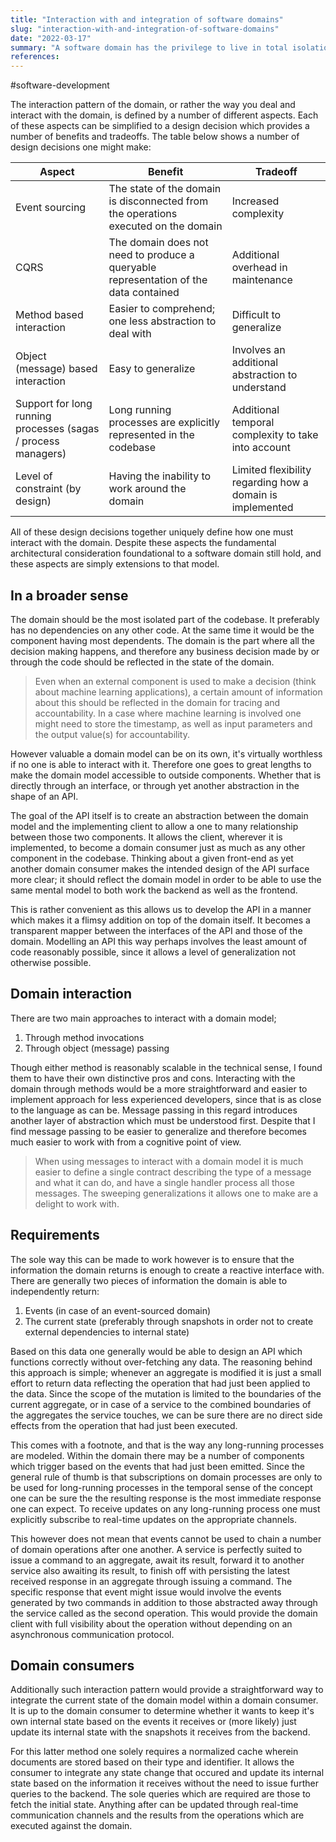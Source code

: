 ```yaml
---
title: "Interaction with and integration of software domains"
slug: "interaction-with-and-integration-of-software-domains"
date: "2022-03-17"
summary: "A software domain has the privilege to live in total isolation from any other component in the codebase, though it must be consumed by other components. By generalizing the interaction pattern to the domain one can greatly simplify these integration points."
references: 
---
```


#software-development

The interaction pattern of the domain, or rather the way you deal and interact with the domain, is defined by a number of different aspects. Each of these aspects can be simplified to a design decision which provides a number of benefits and tradeoffs. The table below shows a number of design decisions one might make:

| Aspect                                                        | Benefit                                                                              | Tradeoff                                                  |
| ------------------------------------------------------------- | ------------------------------------------------------------------------------------ | --------------------------------------------------------- |
| Event sourcing                                                | The state of the domain is disconnected from the operations executed on the domain   | Increased complexity                                      |
| CQRS                                                          | The domain does not need to produce a queryable representation of the data contained | Additional overhead in maintenance                        |
| Method based interaction                                      | Easier to comprehend; one less abstraction to deal with                              | Difficult to generalize                                   |
| Object (message) based interaction                            | Easy to generalize                                                                   | Involves an additional abstraction to understand          |
| Support for long running processes (sagas / process managers) | Long running processes are explicitly represented in the codebase                    | Additional temporal complexity to take into account       |
| Level of constraint (by design)                               | Having the inability to work around the domain                                       | Limited flexibility regarding how a domain is implemented |

All of these design decisions together uniquely define how one must interact with the domain. Despite these aspects the fundamental architectural consideration foundational to a software domain still hold, and these aspects are simply extensions to that model.

## In a broader sense
The domain should be the most isolated part of the codebase. It preferably has no dependencies on any other code. At the same time it would be the component having most dependents. The domain is the part where all the decision making happens, and therefore any business decision made by or through the code should be reflected in the state of the domain.

> Even when an external component is used to make a decision (think about machine learning applications), a certain amount of information about this should be reflected in the domain for tracing and accountability. In a case where machine learning is involved one might need to store the timestamp, as well as input parameters and the output value(s) for accountability.

However valuable a domain model can be on its own, it's virtually worthless if no one is able to interact with it. Therefore one goes to great lengths to make the domain model accessible to outside components. Whether that is directly through an interface, or through yet another abstraction in the shape of an API.

The goal of the API itself is to create an abstraction between the domain model and the implementing client to allow a one to many relationship between those two components. It allows the client, wherever it is implemented, to become a domain consumer just as much as any other component in the codebase. Thinking about a given front-end as yet another domain consumer makes the intended design of the API surface more clear; it should reflect the domain model in order to be able to use the same mental model to both work the backend as well as the frontend.

This is rather convenient as this allows us to develop the API in a manner which makes it a flimsy addition on top of the domain itself. It becomes a transparent mapper between the interfaces of the API and those of the domain. Modelling an API this way perhaps involves the least amount of code reasonably possible, since it allows a level of generalization not otherwise possible.

## Domain interaction
There are two main approaches to interact with a domain model;

1. Through method invocations
2. Through object (message) passing

Though either method is reasonably scalable in the technical sense, I found them to have their own distinctive pros and cons. Interacting with the domain through methods would be a more straightforward and easier to implement approach for less experienced developers, since that is as close to the language as can be. Message passing in this regard introduces another layer of abstraction which must be understood first. Despite that I find message passing to be easier to generalize and therefore becomes much easier to work with from a cognitive point of view.

> When using messages to interact with a domain model it is much easier to define a single contract describing the type of a message and what it can do, and have a single handler process all those messages. The sweeping generalizations it allows one to make are a delight to work with.

## Requirements
The sole way this can be made to work however is to ensure that the information the domain returns is enough to create a reactive interface with. There are generally two pieces of information the domain is able to independently return:

1. Events (in case of an event-sourced domain)
2. The current state (preferably through snapshots in order not to create external dependencies to internal state)

Based on this data one generally would be able to design an API which functions correctly without over-fetching any data. The reasoning behind this approach is simple; whenever an aggregate is modified it is just a small effort to return data reflecting the operation that had just been applied to the data. Since the scope of the mutation is limited to the boundaries of the current aggregate, or in case of a service to the combined boundaries of the aggregates the service touches, we can be sure there are no direct side effects from the operation that had just been executed.

This comes with a footnote, and that is the way any long-running processes are modeled. Within the domain there may be a number of components which trigger based on the events that had just been emitted. Since the general rule of thumb is that subscriptions on domain processes are only to be used for long-running processes in the temporal sense of the concept one can be sure the the resulting response is the most immediate response one can expect. To receive updates on any long-running process one must explicitly subscribe to real-time updates on the appropriate channels.

This however does not mean that events cannot be used to chain a number of domain operations after one another. A service is perfectly suited to issue a command to an aggregate, await its result, forward it to another service also awaiting its result, to finish off with persisting the latest received response in an aggregate through issuing a command. The specific response that event might issue would involve the events generated by two commands in addition to those abstracted away through the service called as the second operation. This would provide the domain client with full visibility about the operation without depending on an asynchronous communication protocol. 

## Domain consumers
Additionally such interaction pattern would provide a straightforward way to integrate the current state of the domain model within a domain consumer. It is up to the domain consumer to determine whether it wants to keep it's own internal state based on the events it receives or (more likely) just update its internal state with the snapshots it receives from the backend.

For this latter method one solely requires a normalized cache wherein documents are stored based on their type and identifier. It allows the consumer to integrate any state change that occured and update its internal state based on the information it receives without the need to issue further queries to the backend. The sole queries which are required are those to fetch the initial state. Anything after can be updated through real-time communication channels and the results from the operations which are executed against the domain.

